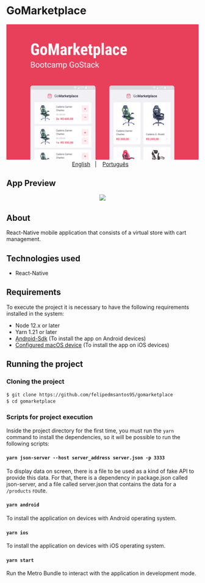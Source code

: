 # GoMarketplace

<p align="center">
    <img src="https://github.com/felipedmsantos95/gomarketplace/blob/master/img/GoMarketplace.jpg"/>
    </br>
    <a href="readme_en.md">English</a>&nbsp;&nbsp;&nbsp;|&nbsp;&nbsp;&nbsp;
    <a href="readme.md">Português</a>&nbsp;&nbsp;&nbsp;
</p>

## App Preview

<p align="center">
  <img src="https://github.com/felipedmsantos95/gomarketplace/blob/master/img/gomarketplace.gif"/>
</p>

## About

React-Native mobile application that consists of a virtual store with cart management.


## Technologies used

- React-Native

## Requirements

To execute the project it is necessary to have the following requirements installed in the system:

- Node 12.x or later
- Yarn 1.21 or later
- [Android-Sdk](https://react-native.rocketseat.dev/) (To install the app on Android devices)
- [Configured macOS device](https://react-native.rocketseat.dev/ios/macos) (To install the app on iOS devices)

## Running the project

### Cloning the project

```bash
$ git clone https://github.com/felipedmsantos95/gomarketplace
$ cd gomarketplace
```

### Scripts for project execution

Inside the project directory for the first time, you must run the `yarn` command to install the dependencies, so it will be possible to run the following scripts:

#### `yarn json-server --host server_address server.json -p 3333`

To display data on screen, there is a file to be used as a kind of fake API to provide this data. For that, there is a dependency in package.json called json-server, and a file called server.json that contains the data for a `/products` route.


#### `yarn android`

To install the application on devices with Android operating system.

#### `yarn ios`

To install the application on devices with iOS operating system.

#### `yarn start`

Run the Metro Bundle to interact with the application in development mode.
